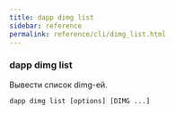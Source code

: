 ```yaml
---
title: dapp dimg list
sidebar: reference
permalink: reference/cli/dimg_list.html
---
```


### dapp dimg list
Вывести список dimg-ей.

```
dapp dimg list [options] [DIMG ...]
```
